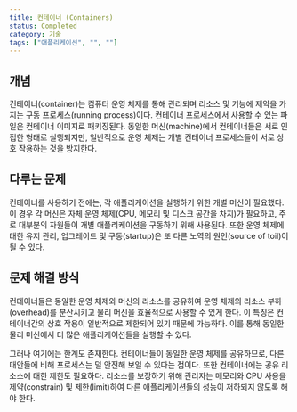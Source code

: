 ```yaml
---
title: 컨테이너 (Containers)
status: Completed
category: 기술
tags: ["애플리케이션", "", ""]
---
```


## 개념

컨테이너(container)는 컴퓨터 운영 체제를 통해 관리되며 리소스 및 기능에 제약을 가지는 구동 프로세스(running process)이다. 
컨테이너 프로세스에서 사용할 수 있는 파일은 컨테이너 이미지로 패키징된다. 
동일한 머신(machine)에서 컨테이너들은 서로 인접한 형태로 실행되지만, 
일반적으로 운영 체제는 개별 컨테이너 프로세스들이 서로 상호 작용하는 것을 방지한다.

## 다루는 문제

컨테이너를 사용하기 전에는, 각 애플리케이션을 실행하기 위한 개별 머신이 필요했다. 
이 경우 각 머신은 자체 운영 체제(CPU, 메모리 및 디스크 공간을 차지)가 필요하고, 
주로 대부분의 자원들이 개별 애플리케이션을 구동하기 위해 사용된다. 
또한 운영 체제에 대한 유지 관리, 업그레이드 및 구동(startup)은 또 다른 노역의 원인(source of toil)이 될 수 있다.

## 문제 해결 방식

컨테이너들은 동일한 운영 체제와 머신의 리소스를 공유하여 
운영 체제의 리소스 부하(overhead)를 분산시키고 물리 머신을 효율적으로 사용할 수 있게 한다. 
이 특징은 컨테이너간의 상호 작용이 일반적으로 제한되어 있기 때문에 가능하다. 
이를 통해 동일한 물리 머신에서 더 많은 애플리케이션들을 실행할 수 있다.

그러나 여기에는 한계도 존재한다. 컨테이너들이 동일한 운영 체제를 공유하므로, 
다른 대안들에 비해 프로세스는 덜 안전해 보일 수 있다는 점이다. 
또한 컨테이너에는 공유 리소스에 대한 제한도 필요하다. 
리소스를 보장하기 위해 관리자는 메모리와 CPU 사용을 제약(constrain) 및 제한(limit)하여 
다른 애플리케이션들의 성능이 저하되지 않도록 해야 한다.
